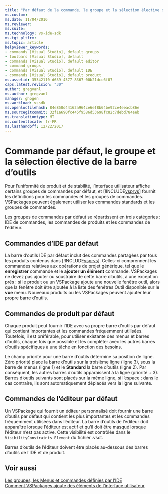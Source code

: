 ```yaml
---
title: "Par défaut de la commande, le groupe et la sélection élective de la barre d’outils | Documents Microsoft"
ms.custom: 
ms.date: 11/04/2016
ms.reviewer: 
ms.suite: 
ms.technology: vs-ide-sdk
ms.tgt_pltfrm: 
ms.topic: article
helpviewer_keywords:
- commands [Visual Studio], default groups
- toolbars [Visual Studio], default
- commands [Visual Studio], default editor
- command groups
- commands [Visual Studio], default IDE
- commands [Visual Studio], default product
ms.assetid: 35342110-d639-4577-8367-00b21dcc6f07
caps.latest.revision: "30"
author: gregvanl
ms.author: gregvanl
manager: ghogen
ms.workload: vssdk
ms.openlocfilehash: 84e850d44162a964ce6ef8b64be92ce4eeacb86e
ms.sourcegitcommit: 32f1a690fc445f9586d53698fc82c7debd784eeb
ms.translationtype: MT
ms.contentlocale: fr-FR
ms.lasthandoff: 12/22/2017
---
```

# <a name="default-command-group-and-toolbar-placement"></a>Commande par défaut, le groupe et la sélection élective de la barre d’outils
Pour l’uniformité de produit et de stabilité, l’interface utilisateur affiche certains groupes de commandes par défaut, et [!INCLUDE[vsprvs](../../code-quality/includes/vsprvs_md.md)] fournit les définitions pour les commandes et les groupes de commandes. VSPackages peuvent également utiliser les commandes standards et les groupes de commandes.  
  
 Les groupes de commandes par défaut se répartissent en trois catégories : IDE de commandes, les commandes de produits et les commandes de l’éditeur.  
  
## <a name="default-ide-commands"></a>Commandes d’IDE par défaut  
 La barre d’outils IDE par défaut inclut des commandes partagées par tous les produits contenus dans [!INCLUDE[vsprvs](../../code-quality/includes/vsprvs_md.md)]. Celles-ci comprennent les commandes relatives aux opérations de projet générique, tel que le **enregistrer** commande et le **ajouter un élément** commande. VSPackages ne devez pas ajouter ou soustraire de cette barre d’outils, à une exception près : si le produit ou un VSPackage ajoute une nouvelle fenêtre outil, alors que la fenêtre doit être ajoutée à la liste des fenêtres Outil disponible sur le **vue** menu. Nouveaux produits ou les VSPackages peuvent ajouter leur propre barre d’outils.  
  
## <a name="default-product-commands"></a>Commandes de produit par défaut  
 Chaque produit peut fournir l’IDE avec sa propre barre d’outils par défaut qui contient importantes et les commandes fréquemment utilisées. Toutefois, il est préférable, pour utiliser existante des menus et barres d’outils, chaque fois que possible et les compléter avec les autres barres d’outils spécifiques à une tâche en fonction des besoins.  
  
 Le champ priorité pour une barre d’outils détermine sa position de ligne. Zéro priorité place la barre d’outils sur la troisième ligne (ligne 3), sous la barre de menus (ligne 1) et le **Standard** la barre d’outils (ligne 2). Par conséquent, les autres barres d’outils apparaissent à la ligne (priorité + 3). Barres d’outils suivants sont placés sur la même ligne, si l’espace ; dans le cas contraire, ils sont automatiquement déplacés vers la ligne suivante.  
  
## <a name="default-editor-commands"></a>Commandes de l’éditeur par défaut  
 Un VSPackage qui fournit un éditeur personnalisé doit fournir une barre d’outils par défaut qui contient les plus importantes et les commandes fréquemment utilisées dans l’éditeur. La barre d’outils de l’éditeur doit apparaître lorsque l’éditeur est actif et qu’il doit être masqué lorsque l’éditeur n’est pas active. Cette visibilité est contrôlée dans le `VisibilityConstraints Element` du fichier .vsct.  
  
 Barres d’outils de l’éditeur doivent être placés au-dessous des barres d’outils de l’IDE et de produit.  
  
## <a name="see-also"></a>Voir aussi  
 [Les groupes, les Menus et commandes définies par l’IDE](../../extensibility/internals/ide-defined-commands-menus-and-groups.md)   
 [Comment VSPackages ajoute des éléments de l’interface utilisateur](../../extensibility/internals/how-vspackages-add-user-interface-elements.md)